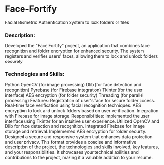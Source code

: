 # Face-Fortify
Facial Biometric Authentication System to lock folders or files

### Description: 
Developed the "Face Fortify" project, an application that combines face recognition and folder encryption for enhanced security. The system registers and verifies users' faces, allowing them to lock and unlock folders securely.
### Technologies and Skills:
Python
OpenCV (for image processing)
Dlib (for face detection and recognition)
Pyrebase (for Firebase integration)
Tkinter (for the user interface)
AES encryption (for folder security)
Threading (for parallel processing)
Features:
Registration of user's face for secure folder access.
Real-time face verification using facial recognition techniques.
AES encryption to lock and unlock folders based on user verification.
Integration with Firebase for image storage.
Responsibilities:
Implemented the user interface using Tkinter for an intuitive user experience.
Utilized OpenCV and Dlib for face detection and recognition.
Integrated Firebase for image storage and retrieval.
Implemented AES encryption for folder security.
Designed a secure and responsive system that enhances data protection and user privacy.
This format provides a concise and informative description of the project, the technologies and skills involved, key features, and your responsibilities. It showcases your technical abilities and contributions to the project, making it a valuable addition to your resume.
